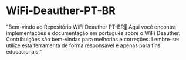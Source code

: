 # WiFi-Deauther-PT-BR
"Bem-vindo ao Repositório WiFi Deauther PT-BR📡 Aqui você encontra implementações e documentação em português sobre o WiFi Deauther. Contribuições são bem-vindas para melhorias e correções. Lembre-se: utilize esta ferramenta de forma responsável e apenas para fins educacionais."
